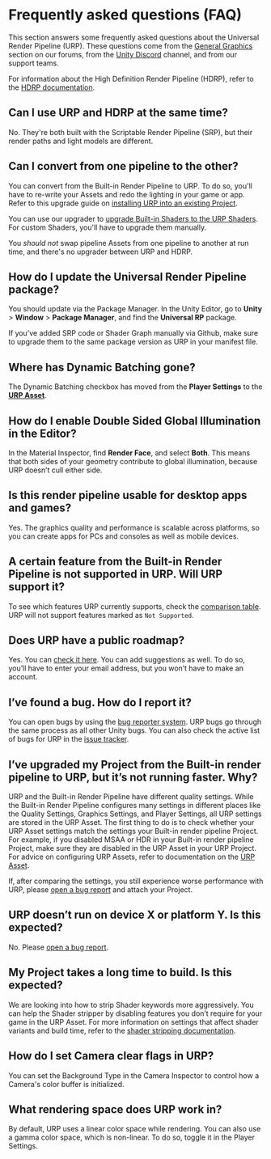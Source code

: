 # Frequently asked questions (FAQ)

This section answers some frequently asked questions about the Universal Render Pipeline (URP). These questions come from the [General Graphics](https://forum.unity.com/forums/general-graphics.76/) section on our forums, from the [Unity Discord](https://discord.gg/unity) channel, and from our support teams.

For information about the High Definition Render Pipeline (HDRP), refer to the [HDRP documentation](https://docs.unity3d.com/Packages/com.unity.render-pipelines.high-definition@latest/index.html).

## Can I use URP and HDRP at the same time?

No. They're both built with the Scriptable Render Pipeline (SRP), but their render paths and light models are different.

## Can I convert from one pipeline to the other?

You can convert from the Built-in Render Pipeline to URP. To do so, you'll have to re-write your Assets and redo the lighting in your game or app. Refer to this upgrade guide on [installing URP into an existing Project](InstallURPIntoAProject.md).

You can use our upgrader to [upgrade Built-in Shaders to the URP Shaders](upgrading-your-shaders.md). For custom Shaders, you'll have to upgrade them manually.

You _should not_ swap pipeline Assets from one pipeline to another at run time, and there's no upgrader between URP and HDRP.

## How do I update the Universal Render Pipeline package?

You should update via the Package Manager. In the Unity Editor, go to __Unity__ > __Window__ > __Package Manager__, and find the __Universal RP__ package.

If you’ve added SRP code or Shader Graph manually via Github, make sure to upgrade them to the same package version as URP in your manifest file.

## Where has Dynamic Batching gone?

The Dynamic Batching checkbox has moved from the __Player Settings__ to the [__URP Asset__](universalrp-asset.md).

## How do I enable Double Sided Global Illumination in the Editor?

In the Material Inspector, find __Render Face__, and select __Both__. This means that both sides of your geometry contribute to global illumination, because URP doesn’t cull either side.

## Is this render pipeline usable for desktop apps and games?

Yes. The graphics quality and performance is scalable across platforms, so you can create apps for PCs and consoles as well as mobile devices.

## A certain feature from the Built-in Render Pipeline is not supported in URP. Will URP support it?

To see which features URP currently supports, check the [comparison table](universalrp-builtin-feature-comparison.md).
URP will not support features marked as `Not Supported`.

## Does URP have a public roadmap?

Yes. You can [check it here](https://portal.productboard.com/8ufdwj59ehtmsvxenjumxo82/tabs/3-Universal-render-pipeline). You can add suggestions as well. To do so, you’ll have to enter your email address, but you won’t have to make an account.

## I’ve found a bug. How do I report it?

You can open bugs by using the [bug reporter system](https://unity3d.com/unity/qa/bug-reporting). URP bugs go through the same process as all other Unity bugs. You can also check the active list of bugs for URP in the [issue tracker](https://issuetracker.unity3d.com/product/unity/issues?utf8=%E2%9C%93&package=2&unity_version=&status=1&category=&view=hottest).

## I’ve upgraded my Project from the Built-in render pipeline to URP, but it’s not running faster. Why?

URP and the Built-in Render Pipeline have different quality settings. While the Built-in Render Pipeline configures many settings in different places like the Quality Settings, Graphics Settings, and Player Settings, all URP settings are stored in the URP Asset. The first thing to do is to check whether your URP Asset settings match the settings your Built-in render pipeline Project. For example, if you disabled MSAA or HDR in your Built-in render pipeline Project, make sure they are disabled in the URP Asset in your URP Project. For advice on configuring URP Assets, refer to documentation on the [URP Asset](universalrp-asset.md).

If, after comparing the settings, you still experience worse performance with URP, please [open a bug report](https://unity3d.com/unity/qa/bug-reporting) and attach your Project.

## URP doesn’t run on device X or platform Y. Is this expected?

No. Please [open a bug report](https://unity3d.com/unity/qa/bug-reporting).

## My Project takes a long time to build. Is this expected?

We are looking into how to strip Shader keywords more aggressively. You can help the Shader stripper by disabling features you don’t require for your game in the URP Asset. For more information on settings that affect shader variants and build time, refer to the [shader stripping documentation](shader-stripping.md).

## How do I set Camera clear flags in URP?

You can set the Background Type in the Camera Inspector to control how a Camera's color buffer is initialized.

## What rendering space does URP work in?

By default, URP uses a linear color space while rendering. You can also use a gamma color space, which is non-linear. To do so, toggle it in the Player Settings.
